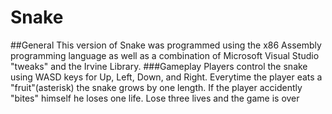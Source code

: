 # Snake
##General
This version of Snake was programmed using the x86 Assembly programming language as well as a combination of Microsoft Visual Studio "tweaks" and the Irvine Library.
###Gameplay
Players control the snake using WASD keys for Up, Left, Down, and Right. Everytime the player eats a "fruit"(asterisk) the snake grows by one length. If the player accidently "bites" himself he loses one life. Lose three lives and the game is over
